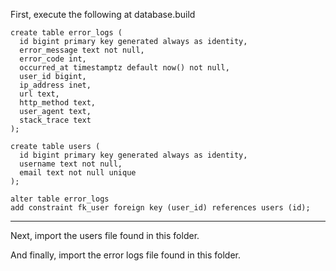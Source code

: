 First, execute the following at database.build

```
create table error_logs (
  id bigint primary key generated always as identity,
  error_message text not null,
  error_code int,
  occurred_at timestamptz default now() not null,
  user_id bigint,
  ip_address inet,
  url text,
  http_method text,
  user_agent text,
  stack_trace text
);

create table users (
  id bigint primary key generated always as identity,
  username text not null,
  email text not null unique
);

alter table error_logs
add constraint fk_user foreign key (user_id) references users (id);
```

---

Next, import the users file found in this folder. 

And finally, import the error logs file found in this folder.
